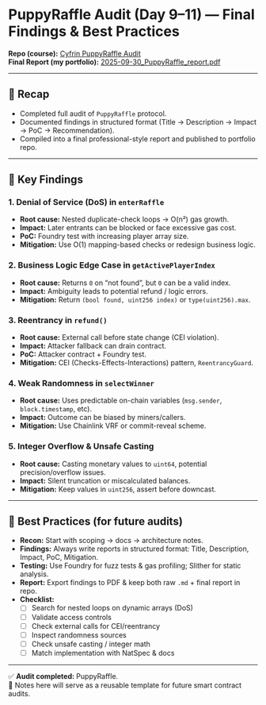 # PuppyRaffle Audit (Day 9–11) — Final Findings & Best Practices

**Repo (course):** [Cyfrin PuppyRaffle Audit](https://github.com/Cyfrin/4-puppy-raffle-audit)  
**Final Report (my portfolio):** [2025-09-30_PuppyRaffle_report.pdf](https://github.com/0xrafiKaji/smart-contract-security-portfolio/blob/main/2025-09-30_PuppyRaffle_report.pdf)

---

## 📝 Recap
- Completed full audit of `PuppyRaffle` protocol.
- Documented findings in structured format (Title → Description → Impact → PoC → Recommendation).
- Compiled into a final professional-style report and published to portfolio repo.

---

## 🔑 Key Findings
### 1. Denial of Service (DoS) in `enterRaffle`
- **Root cause:** Nested duplicate-check loops → O(n²) gas growth.
- **Impact:** Later entrants can be blocked or face excessive gas cost.
- **PoC:** Foundry test with increasing player array size.
- **Mitigation:** Use O(1) mapping-based checks or redesign business logic.

### 2. Business Logic Edge Case in `getActivePlayerIndex`
- **Root cause:** Returns `0` on “not found”, but `0` can be a valid index.
- **Impact:** Ambiguity leads to potential refund / logic errors.
- **Mitigation:** Return `(bool found, uint256 index)` or `type(uint256).max`.

### 3. Reentrancy in `refund()`
- **Root cause:** External call before state change (CEI violation).
- **Impact:** Attacker fallback can drain contract.
- **PoC:** Attacker contract + Foundry test.
- **Mitigation:** CEI (Checks-Effects-Interactions) pattern, `ReentrancyGuard`.

### 4. Weak Randomness in `selectWinner`
- **Root cause:** Uses predictable on-chain variables (`msg.sender`, `block.timestamp`, etc).
- **Impact:** Outcome can be biased by miners/callers.
- **Mitigation:** Use Chainlink VRF or commit-reveal scheme.

### 5. Integer Overflow & Unsafe Casting
- **Root cause:** Casting monetary values to `uint64`, potential precision/overflow issues.
- **Impact:** Silent truncation or miscalculated balances.
- **Mitigation:** Keep values in `uint256`, assert before downcast.

---

## 📌 Best Practices (for future audits)
- **Recon:** Start with scoping → docs → architecture notes.  
- **Findings:** Always write reports in structured format: Title, Description, Impact, PoC, Mitigation.  
- **Testing:** Use Foundry for fuzz tests & gas profiling; Slither for static analysis.  
- **Report:** Export findings to PDF & keep both raw `.md` + final report in repo.  
- **Checklist:**  
  - [ ] Search for nested loops on dynamic arrays (DoS)  
  - [ ] Validate access controls  
  - [ ] Check external calls for CEI/reentrancy  
  - [ ] Inspect randomness sources  
  - [ ] Check unsafe casting / integer math  
  - [ ] Match implementation with NatSpec & docs  

---

✅ **Audit completed:** PuppyRaffle.  
📂 Notes here will serve as a reusable template for future smart contract audits.
